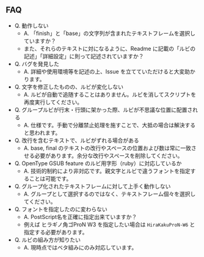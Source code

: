 ## FAQ
- Q. 動作しない
  - A. 「finish」と「base」の文字列が含まれたテキストフレームを選択していますか？
  - また、それらのテキストに対になるように、Readme に記載の「ルビの記述」「詳細設定」に則って記述されていますか？
- Q. バグを発見した
  - A. 詳細や使用環境等を記述の上、Issue を立てていただけると大変助かります。
- Q. 文字を修正したものの、ルビが変化しない
  - A. ルビが自動で追随することはありません。ルビを消してスクリプトを再度実行してください。
- Q. グループルビが行末・行頭に架かった際、ルビが不思議な位置に配置される
  - A. 仕様です。手動で分離禁止処理を施すことで、大抵の場合は解決すると思われます。
- Q. 改行を含むテキストで、ルビがずれる場合がある
  - A. base, final のテキストの改行やスペースの位置および数は常に一致させる必要があります。余分な改行やスペースを削除してください。
- Q. OpenType GSUB feature のルビ用字形（ruby）に対応しているか
  - A. 技術的制約により非対応です。親文字とルビで違うフォントを指定することは可能です。
- Q. グループ化されたテキストフレームに対して上手く動作しない
  - A. グループとして選択するのではなく、テキストフレーム個々を選択してください。
- Q. フォントを指定したのに変わらない
  - A. PostScript名を正確に指定出来ていますか？
  - 例えば ヒラギノ角ゴProN W3 を指定したい場合は `HiraKakuProN-W6` と指定する必要があります。
- Q. ルビの組み方が知りたい
  - A. 現時点ではベタ組みにのみ対応しています。